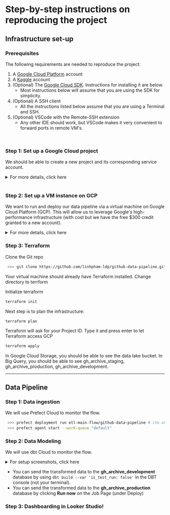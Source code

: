 # Step-by-step instructions on reproducing the project

## **Infrastructure set-up**
### Prerequisites
The following requirements are needed to reproduce the project:

1. A [Google Cloud Platform](https://cloud.google.com/) account
1. A [Kaggle](https://www.kaggle.com/) account
1. (Optional) The [Google Cloud SDK](https://cloud.google.com/sdk). Instructions for installing it are below.
    * Most instructions below will assume that you are using the SDK for simplicity.
1. (Optional) A SSH client
    * All the instructions listed below assume that you are using a Terminal and SSH.
1. (Optional) VSCode with the Remote-SSH extension
    * Any other IDE should work, but VSCode makes it very convenient to forward ports in remote VM's.
<br>

### Step 1: Set up a Google Cloud project 
We should be able to create a new project and its corresponding service account.
<details>
  <summary>For more details, click here</summary>
    
  > 1. Create a GCP **New Project** 

  > ![github-data-pipeline](images/github_gcs_setup_01.png)
  >
  > 2. **Switch** to the project
  > 3. Go to *IAM & Admin / Service Account /* **Create service account**
  > 4. *Service account details* --> set *Service account name* (it's up to you) --> **Create and continue**
  > 5. In *Grant this service account access to project* ---> add the following roles:
  >    - Add **Basic / Viewer** *(optional)*
  >    - Add **Cloud Storage / Storage Admin**
  >    - Add **Cloud Storage / Storage Object Admin**
  >    - Add **BigQuery Admin**
  >    --> Click "Done"
  > 6. Go to *Service Accounts / 3 dots under Actions* --> **Manage Keys**
  > 7. Go to *Add key /* **Create new key** --> Choose **JSON** format
  > A json file will be downloaded to a default folder in your local machine (It's the Downloads folder for me). Let's remember the path to the file as we will need it in the next step.
</details>
<br>

### Step 2: Set up a VM instance on GCP

We want to run and deploy our data pipeline via a virtual machine on Google Cloud Platform (GCP). This will allow us to leverage Google's high-performance infrastructure (with cost but we have the free $300 credit granted to a new account).

<details>
  <summary>For more details, click here</summary>
    
  > 1. Go to *Compute Engine / Settings / Metadata* --> Make sure the public SSH key is added (follow [Google Cloud instructions here](https://cloud.google.com/compute/docs/connect/create-ssh-keys)) 
  > 2. Go to *Compute Engine / VM instances /* --> Enable **Compute Engine** API (this step is not needed is the API has already been enabled, you will see manage instead)
  > 3. Under *VM instances /* --> **Create instance**
  > 4. In *Grant this service account access to project* ---> add the following roles:
  >    - Name = your choice 
  >    - Region, Zone = select a region near you/I used the default one for Zone
  >    - Machine Type = 4vCPu, 16 GB Memory (e2-standard-4)
  >    - Boot Disk:
  >         - Select Ubuntu and Ubuntu 20.04 LTS (x86/64) as the Operating System and Version
  >         - Size = 30 GB
  > 5. Click "CREATE"

</details>
<!-- Install Anaconda 
Command: wget https://repo.anaconda.com/archive/Anaconda3-2023.03-Linux-x86_64.sh
 To use Anaconda: bash Anaconda3-2023.03-Linux-x86_64.sh -->

### Step 3: Terraform
Clone the Git repo

```bash
 >>> git clone https://github.com/linhpham-ldp/github-data-pipeline.git
```
Your virtual machine should already have Terraform installed. Change directory to terrform

Initialize terraform
```bash
terraform init
```

Next step is to plan the infrastructure:

```bash
terraform plan
```

Terraform will ask for your Project ID. Type it and press enter to let Terraform access GCP

```bash
terraform apply
```

In Google Cloud Storage, you should be able to see the data lake bucket.
In Big Query, you should be able to see gh_archive_staging, gh_archive_production, gh_archive_development.

---

## **Data Pipeline**

### Step 1: Data ingestion
We will use Prefect Cloud to monitor the flow.

```bash
 >>> prefect deployment run etl-main-flow/github-data-pipeline # (to avoid waiting for the cronjob time)
 >>> prefect agent start --work-queue "default"
```

### Step 2: Data Modeling
We will use dbt Cloud to monitor the flow. 
<details>
  <summary>For setup screenshots, click here</summary>
  > ![github-data-pipeline](images/dbt_cloud_01.png)
  >
  > ![github-data-pipeline](images/dbt_cloud_02.png)
  > ![github-data-pipeline](images/dbt_cloud_03.png)
  > ![github-data-pipeline](images/dbt_cloud_04.png)
  > ![github-data-pipeline](images/dbt_cloud_05.png)

</details>

- You can send the transformed data to the **gh_archive_development** database by using `dbt build --var 'is_test_run: false'` in the DBT console (not your terminal).
- You can send the transformed data to the **gh_archive_production** database by clicking **Run now** on the Job Page (under Deploy)

### Step 3: Dashboarding in Looker Studio!



